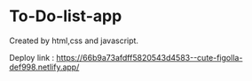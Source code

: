 # To-Do-list-app
Created by html,css and javascript.

Deploy link : https://66b9a73afdff5820543d4583--cute-figolla-def998.netlify.app/

